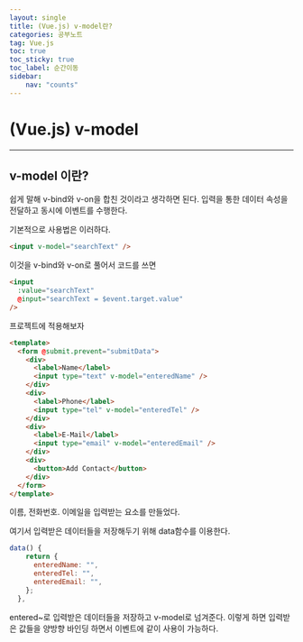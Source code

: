 ```yaml
---
layout: single
title: (Vue.js) v-model란?
categories: 공부노트
tag: Vue.js
toc: true
toc_sticky: true
toc_label: 순간이동
sidebar:
    nav: "counts"
---
```


# (Vue.js) v-model

- - -

## v-model 이란?

쉽게 말해 v-bind와 v-on을 합친 것이라고 생각하면 된다.
입력을 통한 데이터 속성을 전달하고 동시에 이벤트를 수행한다.

기본적으로 사용법은 이러하다.
```html
<input v-model="searchText" />
```

이것을 v-bind와 v-on로 풀어서 코드를 쓰면
```html
<input
  :value="searchText"
  @input="searchText = $event.target.value"
/>
```

프로젝트에 적용해보자
```html
<template>
  <form @submit.prevent="submitData">
    <div>
      <label>Name</label>
      <input type="text" v-model="enteredName" />
    </div>
    <div>
      <label>Phone</label>
      <input type="tel" v-model="enteredTel" />
    </div>
    <div>
      <label>E-Mail</label>
      <input type="email" v-model="enteredEmail" />
    </div>
    <div>
      <button>Add Contact</button>
    </div>
  </form>
</template>
```

이름, 전화번호. 이메일을 입력받는 요소를 만들었다.

여기서 입력받은 데이터들을 저장해두기 위해 data함수를 이용한다.
```javascript
data() {
    return {
      enteredName: "",
      enteredTel: "",
      enteredEmail: "",
    };
  },
```

entered~로 입력받은 데이터들을 저장하고 v-model로 넘겨준다.
이렇게 하면 입력받은 값들을 양방향 바인딩 하면서 이벤트에 같이 사용이 가능하다.
